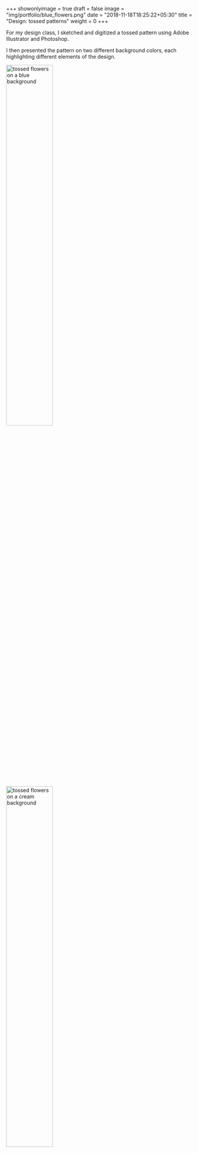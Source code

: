+++
showonlyimage = true
draft = false
image = "img/portfolio/blue_flowers.png"
date = "2018-11-18T18:25:22+05:30"
title = "Design: tossed patterns"
weight = 0
+++

For my design class, I sketched and digitized a tossed pattern using Adobe Illustrator and Photoshop. 


I then presented the pattern on two different background colors, each highlighting different elements of the design. 

<img alt="tossed flowers on a blue background" src="/img/portfolio/blue_flowers.png" width = "50%">


<img alt="tossed flowers on a cream background" src="/img/portfolio/cream_flowers.png" width = "50%">
